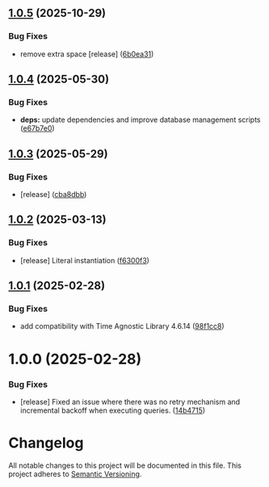 ## [1.0.5](https://github.com/opencitations/rdflib-ocdm/compare/v1.0.4...v1.0.5) (2025-10-29)


### Bug Fixes

* remove extra space [release] ([6b0ea31](https://github.com/opencitations/rdflib-ocdm/commit/6b0ea31a5e1beed3c13022ba35d30fddf1c9dfec))

## [1.0.4](https://github.com/opencitations/rdflib-ocdm/compare/v1.0.3...v1.0.4) (2025-05-30)


### Bug Fixes

* **deps:** update dependencies and improve database management scripts ([e67b7e0](https://github.com/opencitations/rdflib-ocdm/commit/e67b7e015e4da360b65550a3a905d8e85e1acd0d))

## [1.0.3](https://github.com/opencitations/rdflib-ocdm/compare/v1.0.2...v1.0.3) (2025-05-29)


### Bug Fixes

* [release] ([cba8dbb](https://github.com/opencitations/rdflib-ocdm/commit/cba8dbb7d83d66c9abdef33dd57ebf24fcd07212))

## [1.0.2](https://github.com/opencitations/rdflib-ocdm/compare/v1.0.1...v1.0.2) (2025-03-13)


### Bug Fixes

* [release] Literal instantiation ([f6300f3](https://github.com/opencitations/rdflib-ocdm/commit/f6300f3470e1433aa2edd2a13af3268125c0c3d1))

## [1.0.1](https://github.com/opencitations/rdflib-ocdm/compare/v1.0.0...v1.0.1) (2025-02-28)


### Bug Fixes

* add compatibility with Time Agnostic Library 4.6.14 ([98f1cc8](https://github.com/opencitations/rdflib-ocdm/commit/98f1cc8340c9863c1247f0b76238bf260f8c8d93))

# 1.0.0 (2025-02-28)


### Bug Fixes

* [release] Fixed an issue where there was no retry mechanism and incremental backoff when executing queries. ([14b4715](https://github.com/opencitations/rdflib-ocdm/commit/14b4715d61eec30b43164778b5f98dbd34e5cb04))

# Changelog

All notable changes to this project will be documented in this file. This project adheres to [Semantic Versioning](https://semver.org/spec/v2.0.0.html).
